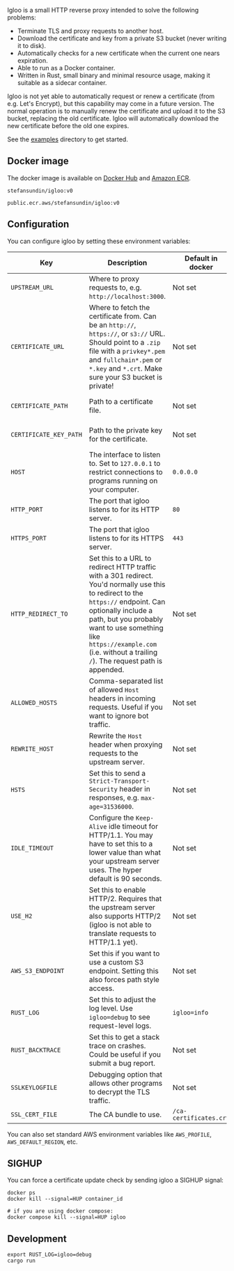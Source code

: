 Igloo is a small HTTP reverse proxy intended to solve the following problems:

- Terminate TLS and proxy requests to another host.
- Download the certificate and key from a private S3 bucket (never writing it to disk).
- Automatically checks for a new certificate when the current one nears expiration.
- Able to run as a Docker container.
- Written in Rust, small binary and minimal resource usage, making it suitable as a sidecar container.

Igloo is not yet able to automatically request or renew a certificate (from e.g. Let's Encrypt), but this capability may come in a future version. The normal operation is to manually renew the certificate and upload it to the S3 bucket, replacing the old certificate. Igloo will automatically download the new certificate before the old one expires.

See the [examples](examples) directory to get started.


## Docker image

The docker image is available on [Docker Hub](https://hub.docker.com/r/stefansundin/igloo) and [Amazon ECR](https://gallery.ecr.aws/stefansundin/igloo).

```
stefansundin/igloo:v0
```

```
public.ecr.aws/stefansundin/igloo:v0
```


## Configuration

You can configure igloo by setting these environment variables:

| Key                      | Description | Default in docker | Default in binary | Required? |
| ------------------------ | ----------- | ----------------- | ----------------- | --------- |
| `UPSTREAM_URL`           | Where to proxy requests to, e.g. `http://localhost:3000`. | Not set | Not set | **Required** |
| `CERTIFICATE_URL`        | Where to fetch the certificate from. Can be an `http://`, `https://`, or `s3://` URL. Should point to a `.zip` file with a `privkey*.pem` and `fullchain*.pem` or `*.key` and `*.crt`. Make sure your S3 bucket is private! | Not set | Not set | **Required**, or use `CERTIFICATE_PATH` and `CERTIFICATE_KEY_PATH`. |
| `CERTIFICATE_PATH`       | Path to a certificate file. | Not set | Not set | Required unless `CERTIFICATE_URL` is used. |
| `CERTIFICATE_KEY_PATH`   | Path to the private key for the certificate. | Not set | Not set | Required unless `CERTIFICATE_URL` is used. |
| `HOST`                   | The interface to listen to. Set to `127.0.0.1` to restrict connections to programs running on your computer. | `0.0.0.0` | `0.0.0.0` | Can use default |
| `HTTP_PORT`              | The port that igloo listens to for its HTTP server. | `80` | `3000` | Can use default |
| `HTTPS_PORT`             | The port that igloo listens to for its HTTPS server. | `443` | `3001` | Can use default |
| `HTTP_REDIRECT_TO`       | Set this to a URL to redirect HTTP traffic with a 301 redirect. You'd normally use this to redirect to the `https://` endpoint. Can optionally include a path, but you probably want to use something like `https://example.com` (i.e. without a trailing `/`). The request path is appended. | Not set | Not set | Optional |
| `ALLOWED_HOSTS`          | Comma-separated list of allowed `Host` headers in incoming requests. Useful if you want to ignore bot traffic. | Not set | Not set | Optional |
| `REWRITE_HOST`           | Rewrite the `Host` header when proxying requests to the upstream server. | Not set | Not set | Optional |
| `HSTS`                   | Set this to send a `Strict-Transport-Security` header in responses, e.g. `max-age=31536000`. | Not set | Not set | Optional |
| `IDLE_TIMEOUT`           | Configure the `Keep-Alive` idle timeout for HTTP/1.1. You may have to set this to a lower value than what your upstream server uses. The hyper default is 90 seconds. | Not set | Not set | Optional |
| `USE_H2`                 | Set this to enable HTTP/2. Requires that the upstream server also supports HTTP/2 (igloo is not able to translate requests to HTTP/1.1 yet). | Not set | Not set | Optional |
| `AWS_S3_ENDPOINT`        | Set this if you want to use a custom S3 endpoint. Setting this also forces path style access. | Not set | Not set | Optional |
| `RUST_LOG`               | Set this to adjust the log level. Use `igloo=debug` to see request-level logs. | `igloo=info` | `igloo=info` | Optional |
| `RUST_BACKTRACE`         | Set this to get a stack trace on crashes. Could be useful if you submit a bug report. | Not set | Not set | Optional |
| `SSLKEYLOGFILE`          | Debugging option that allows other programs to decrypt the TLS traffic. | Not set | Not set | Optional |
| `SSL_CERT_FILE`          | The CA bundle to use. | `/ca-certificates.crt` | Not set | Optional |

You can also set standard AWS environment variables like `AWS_PROFILE`, `AWS_DEFAULT_REGION`, etc.

## SIGHUP

You can force a certificate update check by sending igloo a SIGHUP signal:

```shell
docker ps
docker kill --signal=HUP container_id

# if you are using docker compose:
docker compose kill --signal=HUP igloo
```


## Development

```shell
export RUST_LOG=igloo=debug
cargo run
```
